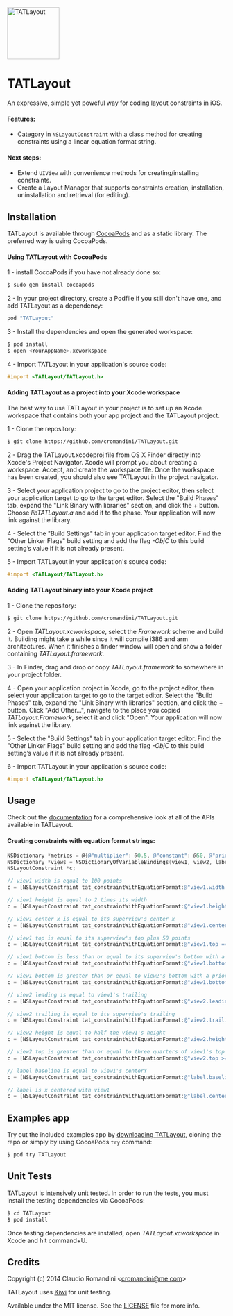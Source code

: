 <img src="https://raw.github.com/cromandini/TATLayout/master/TATLayout/Assets/TATLayout-Icon.png" width="120" alt="TATLayout" title="TATLayout">

# TATLayout
An expressive, simple yet poweful way for coding layout constraints in iOS.

#### Features:
- Category in `NSLayoutConstraint` with a class method for creating constraints using a linear equation format string.

#### Next steps:
- Extend `UIView` with convenience methods for creating/installing constraints.
- Create a Layout Manager that supports constraints creation, installation, uninstallation and retrieval (for editing).

## Installation
TATLayout is available through [CocoaPods](http://cocoapods.org) and as a static library. The preferred way is using CocoaPods.

#### Using TATLayout with CocoaPods
1 - install CocoaPods if you have not already done so:
```bash
$ sudo gem install cocoapods
```

2 - In your project directory, create a Podfile if you still don't have one, and add TATLayout as a dependency:
```ruby
pod "TATLayout"
```

3 - Install the dependencies and open the generated workspace:
```bash
$ pod install
$ open <YourAppName>.xcworkspace
```

4 - Import TATLayout in your application's source code:
```objective-c
#import <TATLayout/TATLayout.h>
```

#### Adding TATLayout as a project into your Xcode workspace
The best way to use TATLayout in your project is to set up an Xcode workspace that contains both your app project and the TATLayout project.

1 - Clone the repository:
```bash
$ git clone https://github.com/cromandini/TATLayout.git
```

2 - Drag the TATLayout.xcodeproj file from OS X Finder directly into Xcode's Project Navigator. Xcode will prompt you about creating a workspace. Accept, and create the workspace file. Once the workspace has been created, you should also see TATLayout in the project navigator.

3 - Select your application project to go to the project editor, then select your application target to go to the target editor. Select the "Build Phases" tab, expand the "Link Binary with libraries" section, and click the + button. Choose _libTATLayout.a_ and add it to the phase. Your application will now link against the library.

4 - Select the "Build Settings" tab in your application target editor. Find the "Other Linker Flags" build setting and add the flag _-ObjC_ to this build setting’s value if it is not already present.

5 - Import TATLayout in your application's source code:
```objective-c
#import <TATLayout/TATLayout.h>
```

#### Adding TATLayout binary into your Xcode project
1 - Clone the repository:
```bash
$ git clone https://github.com/cromandini/TATLayout.git
```

2 - Open _TATLayout.xcworkspace_, select the _Framework_ scheme and build it. Building might take a while since it will compile i386 and arm architectures. When it finishes a finder window will open and show a folder containing _TATLayout.framework_.

3 - In Finder, drag and drop or copy _TATLayout.framework_ to somewhere in your project folder.

4 - Open your application project in Xcode, go to the project editor, then select your application target to go to the target editor. Select the "Build Phases" tab, expand the "Link Binary with libraries" section, and click the + button. Click "Add Other...", navigate to the place you copied _TATLayout.Framework_, select it and click "Open". Your application will now link against the library.

5 - Select the "Build Settings" tab in your application target editor. Find the "Other Linker Flags" build setting and add the flag _-ObjC_ to this build setting’s value if it is not already present.

6 - Import TATLayout in your application's source code:
```objective-c
#import <TATLayout/TATLayout.h>
```

## Usage

Check out the [documentation](http://cocoadocs.org/docsets/TATLayout/) for a comprehensive look at all of the APIs available in TATLayout.

#### Creating constraints with equation format strings:

```objective-c
NSDictionary *metrics = @{@"multiplier": @0.5, @"constant": @50, @"priority": @751};
NSDictionary *views = NSDictionaryOfVariableBindings(view1, view2, label);
NSLayoutConstraint *c;

// view1 width is equal to 100 points
c = [NSLayoutConstraint tat_constraintWithEquationFormat:@"view1.width == 100" metrics:nil views:views];

// view1 height is equal to 2 times its width
c = [NSLayoutConstraint tat_constraintWithEquationFormat:@"view1.height == view1.width * 2" metrics:nil views:views];

// view1 center x is equal to its superview's center x
c = [NSLayoutConstraint tat_constraintWithEquationFormat:@"view1.centerX == superview.centerX" metrics:nil views:views];

// view1 top is equal to its superview's top plus 50 points
c = [NSLayoutConstraint tat_constraintWithEquationFormat:@"view1.top == superview.top + constant" metrics:metrics views:views];

// view1 bottom is less than or equal to its superview's bottom with a priority of 251
c = [NSLayoutConstraint tat_constraintWithEquationFormat:@"view1.bottom <= superview.bottom @251" metrics:nil views:views];

// view1 bottom is greater than or equal to view2's bottom with a priority of 751
c = [NSLayoutConstraint tat_constraintWithEquationFormat:@"view1.bottom >= view2.bottom @priority" metrics:metrics views:views];

// view2 leading is equal to view1's trailing
c = [NSLayoutConstraint tat_constraintWithEquationFormat:@"view2.leading == view1.trailing" metrics:nil views:views];

// view2 trailing is equal to its superview's trailing
c = [NSLayoutConstraint tat_constraintWithEquationFormat:@"view2.trailing == superview.trailing" metrics:nil views:views];

// view2 height is equal to half the view1's height
c = [NSLayoutConstraint tat_constraintWithEquationFormat:@"view2.height == view1.height * multiplier" metrics:metrics views:views];

// view2 top is greater than or equal to three quarters of view1's top plus 50 points with a priority of 500
c = [NSLayoutConstraint tat_constraintWithEquationFormat:@"view2.top >= view1.top * 0.75 + 50 @500" metrics:nil views:views];

// label baseline is equal to view1's centerY
c = [NSLayoutConstraint tat_constraintWithEquationFormat:@"label.baseline == view1.centerY" metrics:nil views:views];

// label is x centered with view1
c = [NSLayoutConstraint tat_constraintWithEquationFormat:@"label.centerX == view1.centerX" metrics:nil views:views];
```

## Examples app
Try out the included examples app by [downloading TATLayout](https://github.com/cromandini/TATLayout/archive/master.zip), cloning the repo or simply by using CocoaPods `try` command:

```bash
$ pod try TATLayout
```

## Unit Tests
TATLayout is intensively unit tested. In order to run the tests, you must install the testing dependencies via CocoaPods:

```bash
$ cd TATLayout
$ pod install
```

Once testing dependencies are installed, open _TATLayout.xcworkspace_ in Xcode and hit command+U.

## Credits
Copyright (c) 2014 Claudio Romandini <[cromandini@me.com](mailto:cromandini@me.com)>

TATLayout uses [Kiwi](https://github.com/allending/Kiwi) for unit testing.

Available under the MIT license. See the [LICENSE](https://github.com/cromandini/TATLayout/blob/master/LICENSE) file for more info.
